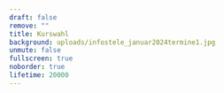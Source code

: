 ```yaml
---
draft: false
remove: ""
title: Kurswahl
background: uploads/infostele_januar2024termine1.jpg
unmute: false
fullscreen: true
noborder: true
lifetime: 20000
---
```

